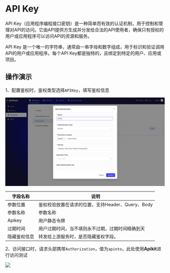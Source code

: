 # API Key

API Key（应用程序编程接口密钥）是一种简单而有效的认证机制，用于控制和管理对API的访问。它由API提供方生成并分发给合法的API使用者，确保只有授权的用户或应用程序可以访问API的资源和服务。

API Key 是一个唯一的字符串，通常由一串字母和数字组成，用于标识和验证调用API的用户或应用程序。每个API Key都是独特的，且绑定到特定的用户、应用或项目。

## **操作演示**

1、配置鉴权时，鉴权类型选择`APIKey`，填写鉴权信息

![](images/2024-10-28/c4bf0499a0bb0543f7af608514eb69191cac49803651bbabce55bc8f7550228e.png)  


| 字段名称     | 说明                                              |
| ------------ | ------------------------------------------------- |
| 参数位置     | 鉴权校验放置在请求的位置，支持Header、Query、Body |
| 参数名称     | 参数名称                                          |
| Apikey       | 用户静态令牌                                      |
| 过期时间     | 用户过期时间，当不填则永不过期，过期时间精确到天  |
| 隐藏鉴权信息 | 转发给上游服务时，是否隐藏鉴权字段。              |

2、访问接口时，请求头部携带`Authorization`，值为`apinto`，此处使用**Apikit**进行访问测试

![](http://data.eolinker.com/course/b4h2qgQ8c7f309a795ff56b2f275627e9cc8ab7417b6524.png)